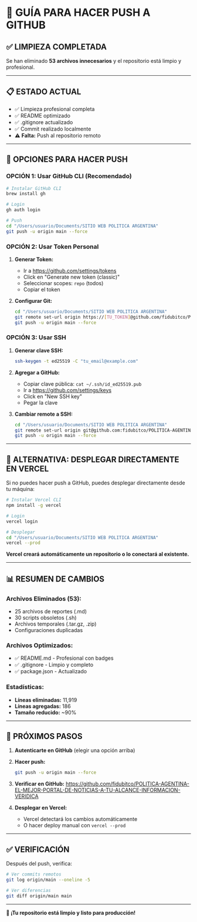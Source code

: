 # 🚀 GUÍA PARA HACER PUSH A GITHUB

## ✅ **LIMPIEZA COMPLETADA**

Se han eliminado **53 archivos innecesarios** y el repositorio está limpio y profesional.

---

## 📋 **ESTADO ACTUAL**

- ✅ Limpieza profesional completa
- ✅ README optimizado
- ✅ .gitignore actualizado
- ✅ Commit realizado localmente
- ⚠️ **Falta:** Push al repositorio remoto

---

## 🔑 **OPCIONES PARA HACER PUSH**

### **OPCIÓN 1: Usar GitHub CLI (Recomendado)**

```bash
# Instalar GitHub CLI
brew install gh

# Login
gh auth login

# Push
cd "/Users/usuario/Documents/SITIO WEB POLITICA ARGENTINA"
git push -u origin main --force
```

### **OPCIÓN 2: Usar Token Personal**

1. **Generar Token:**
   - Ir a https://github.com/settings/tokens
   - Click en "Generate new token (classic)"
   - Seleccionar scopes: `repo` (todos)
   - Copiar el token

2. **Configurar Git:**
   ```bash
   cd "/Users/usuario/Documents/SITIO WEB POLITICA ARGENTINA"
   git remote set-url origin https://[TU_TOKEN]@github.com/fidubitco/POLITICA-AGENTINA-EL-MEJOR-PORTAL-DE-NOTICIAS-A-TU-ALCANCE-INFORMACION-VERIDICA.git
   git push -u origin main --force
   ```

### **OPCIÓN 3: Usar SSH**

1. **Generar clave SSH:**
   ```bash
   ssh-keygen -t ed25519 -C "tu_email@example.com"
   ```

2. **Agregar a GitHub:**
   - Copiar clave pública: `cat ~/.ssh/id_ed25519.pub`
   - Ir a https://github.com/settings/keys
   - Click en "New SSH key"
   - Pegar la clave

3. **Cambiar remote a SSH:**
   ```bash
   cd "/Users/usuario/Documents/SITIO WEB POLITICA ARGENTINA"
   git remote set-url origin git@github.com:fidubitco/POLITICA-AGENTINA-EL-MEJOR-PORTAL-DE-NOTICIAS-A-TU-ALCANCE-INFORMACION-VERIDICA.git
   git push -u origin main --force
   ```

---

## 🎯 **ALTERNATIVA: DESPLEGAR DIRECTAMENTE EN VERCEL**

Si no puedes hacer push a GitHub, puedes desplegar directamente desde tu máquina:

```bash
# Instalar Vercel CLI
npm install -g vercel

# Login
vercel login

# Desplegar
cd "/Users/usuario/Documents/SITIO WEB POLITICA ARGENTINA"
vercel --prod
```

**Vercel creará automáticamente un repositorio o lo conectará al existente.**

---

## 📊 **RESUMEN DE CAMBIOS**

### **Archivos Eliminados (53):**
- 25 archivos de reportes (.md)
- 30 scripts obsoletos (.sh)
- Archivos temporales (.tar.gz, .zip)
- Configuraciones duplicadas

### **Archivos Optimizados:**
- ✅ README.md - Profesional con badges
- ✅ .gitignore - Limpio y completo
- ✅ package.json - Actualizado

### **Estadísticas:**
- **Líneas eliminadas:** 11,919
- **Líneas agregadas:** 186
- **Tamaño reducido:** ~90%

---

## 🚀 **PRÓXIMOS PASOS**

1. **Autenticarte en GitHub** (elegir una opción arriba)
2. **Hacer push:**
   ```bash
   git push -u origin main --force
   ```
3. **Verificar en GitHub:**
   https://github.com/fidubitco/POLITICA-AGENTINA-EL-MEJOR-PORTAL-DE-NOTICIAS-A-TU-ALCANCE-INFORMACION-VERIDICA

4. **Desplegar en Vercel:**
   - Vercel detectará los cambios automáticamente
   - O hacer deploy manual con `vercel --prod`

---

## ✅ **VERIFICACIÓN**

Después del push, verifica:

```bash
# Ver commits remotos
git log origin/main --oneline -5

# Ver diferencias
git diff origin/main main
```

---

**🎉 ¡Tu repositorio está limpio y listo para producción!**

